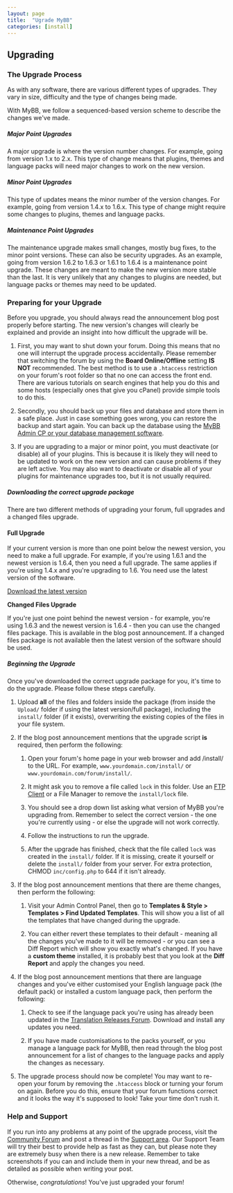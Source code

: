 ```yaml
---
layout: page
title:  "Ugrade MyBB"
categories: [install]
---
```


## Upgrading

### The Upgrade Process

As with any software, there are various different types of upgrades. They vary in size, difficulty and the type of changes being made.

With MyBB, we follow a sequenced-based version scheme to describe the changes we've made.

##### Major Point Upgrades

A major upgrade is where the version number changes. For example, going from version 1.x to 2.x. This type of change means that plugins, themes and language packs will need major changes to work on the new version.

##### Minor Point Upgrades

This type of updates means the minor number of the version changes. For example, going from version 1.4.x to 1.6.x. This type of change might require some changes to plugins, themes and language packs.

##### Maintenance Point Upgrades

The maintenance upgrade makes small changes, mostly bug fixes, to the minor point versions. These can also be security upgrades. As an example, going from version 1.6.2 to 1.6.3 or 1.6.1 to 1.6.4 is a maintenance point upgrade. These changes are meant to make the new version more stable than the last. It is very unlikely that any changes to plugins are needed, but language packs or themes may need to be updated.

### Preparing for your Upgrade

Before you upgrade, you should always read the announcement blog post properly before starting. The new version's changes will clearly be explained and provide an insight into how difficult the upgrade will be.

1. First, you may want to shut down your forum. Doing this means that no one will interrupt the upgrade process accidentally. Please remember that switching the forum by using the **Board Online/Offline** setting **IS NOT** recommended. The best method is to use a `.htaccess` restriction on your forum's root folder so that no one can access the front end. There are various tutorials on search engines that help you do this and some hosts (especially ones that give you cPanel) provide simple tools to do this.

2. Secondly, you should back up your files and database and store them in a safe place. Just in case something goes wrong, you can restore the backup and start again. You can back up the database using the [MyBB Admin CP or your database management software](../administration/backups).

3. If you are upgrading to a major or minor point, you must deactivate (or disable) all of your plugins. This is because it is likely they will need to be updated to work on the new version and can cause problems if they are left active. You may also want to deactivate or disable all of your plugins for maintenance upgrades too, but it is not usually required.
      
##### Downloading the correct upgrade package

There are two different methods of upgrading your forum, full upgrades and a changed files upgrade.

#### Full Upgrade

If your current version is more than one point below the newest version, you need to make a full upgrade. For example, if you're using 1.6.1 and the newest version is 1.6.4, then you need a full upgrade. The same applies if you're using 1.4.x and you're upgrading to 1.6. You need use the latest version of the software.

[Download the latest version](http://mybb.com/download/latest)

**Changed Files Upgrade**

If you're just one point behind the newest version - for example, you're using 1.6.3 and the newest version is 1.6.4 - then you can use the changed files package. This is available in the blog post announcement. If a changed files package is not available then the latest version of the software should be used.

##### Beginning the Upgrade

Once you've downloaded the correct upgrade package for you, it's time to do the upgrade. Please follow these steps carefully.

1. Upload **all** of the files and folders inside the package (from inside the `Upload/` folder if using the latest version/full package), including the `install/` folder (if it exists), overwriting the existing copies of the files in your file system.

2. If the blog post announcement mentions that the upgrade script **is** required, then perform the following:

	1. Open your forum's home page in your web browser and add /install/ to the URL. For example, `www.yourdomain.com/install/` or `www.yourdomain.com/forum/install/`.

	2. It might ask you to remove a file called `lock` in this folder. Use an [FTP Client](ftp) or a File Manager to remove the `install/lock` file.

	3. You should see a drop down list asking what version of MyBB you're upgrading from. Remember to select the correct version - the one you're currently using - or else the upgrade will not work correctly.

	4. Follow the instructions to run the upgrade.

	5. After the upgrade has finished, check that the file called `lock` was created in the `install/` folder. If it is missing, create it yourself or delete the `install/` folder from your server. For extra protection, CHMOD `inc/config.php` to 644 if it isn't already.

3. If the blog post announcement mentions that there are theme changes, then perform the following:

	1. Visit your Admin Control Panel, then go to **Templates & Style > Templates > Find Updated Templates**. This will show you a list of all the templates that have changed during the upgrade.

	2. You can either revert these templates to their default - meaning all the changes you've made to it will be removed - or you can see a Diff Report which will show you exactly what's changed. If you have a **custom theme** installed, it is probably best that you look at the **Diff Report** and apply the changes you need.

4. If the blog post announcement mentions that there are language changes and you've either customised your English language pack (the default pack) or installed a custom language pack, then perform the following:

	1. Check to see if the language pack you're using has already been updated in the [Translation Releases Forum](http://community.mybb.com/forum-169.html). Download and install any updates you need.

	2. If you have made customisations to the packs yourself, or you manage a language pack for MyBB, then read through the blog post announcement for a list of changes to the language packs and apply the changes as necessary.

5. The upgrade process should now be complete! You may want to re-open your forum by removing the `.htaccess` block or turning your forum on again. Before you do this, ensure that your forum functions correct and it looks the way it's supposed to look! Take your time don't rush it.

### Help and Support

If you run into any problems at any point of the upgrade process, visit the [Community Forum](http://community.mybb.com/) and post a thread in the [Support area](http://community.mybb.com/forum-124.html). Our Support Team will try their best to provide help as fast as they can, but please note they are extremely busy when there is a new release. Remember to take screenshots if you can and include them in your new thread, and be as detailed as possible when writing your post.

Otherwise, *congratulations*! You've just upgraded your forum!